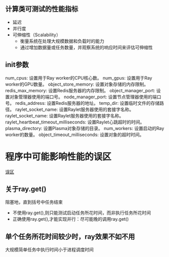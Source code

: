 ## 计算类可测试的性能指标

- 延迟
- 并行度
- 可伸缩性（Scalability）
  - 衡量系统在处理大规模数据和负载时的能力
  - 通过增加数据量或任务数量，并观察系统的响应时间来评估可伸缩性

## init参数

num_cpus: 设置用于Ray worker的CPU核心数。
num_gpus: 设置用于Ray worker的GPU数量。
object_store_memory: 设置对象存储的内存限制。
redis_max_memory: 设置Redis服务器的内存限制。
object_manager_port: 设置对象管理器使用的端口号。
node_manager_port: 设置节点管理器使用的端口号。
redis_address: 设置Redis服务器的地址。
temp_dir: 设置临时文件的存储路径。
raylet_socket_name: 设置Raylet服务器使用的套接字名称。
raylet_socket_name: 设置Raylet服务器使用的套接字名称。
raylet_heartbeat_timeout_milliseconds: 设置Raylet心跳超时的时间。
plasma_directory: 设置Plasma对象存储的目录。
num_workers: 设置启动的Ray worker的数量。
object_timeout_milliseconds: 设置对象的超时时间。


# 程序中可能影响性能的误区

[误区](https://blog.csdn.net/zkh880loLh3h21AJTH/article/details/91410217)

## 关于ray.get()

阻塞地，直到括号中任务结束

- 不使用ray.get(),则只能测试启动任务所花时间，而非执行任务所花时间
- 正确使用ray.get(),才能实现并行：尽可能晚的调用ray.get()

## 单个任务所花时间较少时，ray效果不如不用

大规模简单任务中执行时间小于进程调度时间